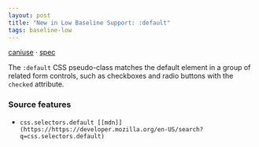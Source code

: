 ```yaml
---
layout: post
title: "New in Low Baseline Support: :default"
tags: baseline-low
---
```


[caniuse](https://caniuse.com/?search=default) · [spec](https://drafts.csswg.org/selectors-4/#the-default-pseudo)

The `:default` CSS pseudo-class matches the default element in a group of related form controls, such as checkboxes and radio buttons with the `checked` attribute.

### Source features

- ``css.selectors.default [[mdn]](https://https://developer.mozilla.org/en-US/search?q=css.selectors.default)``
